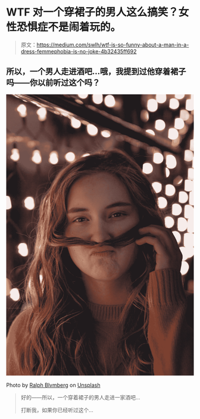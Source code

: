 # WTF 对一个穿裙子的男人这么搞笑？女性恐惧症不是闹着玩的。

> 原文：<https://medium.com/swlh/wtf-is-so-funny-about-a-man-in-a-dress-femmephobia-is-no-joke-4b32435ff692>

## 所以，一个男人走进酒吧…哦，我提到过他穿着裙子吗——你以前听过这个吗？

![](img/eaeb7c02f6ccf15d05e8ecbfbd409860.png)

Photo by [Ralph Blvmberg](https://unsplash.com/@rblvmberg?utm_source=medium&utm_medium=referral) on [Unsplash](https://unsplash.com?utm_source=medium&utm_medium=referral)

> 好的——所以，一个穿着裙子的男人走进一家酒吧…
> 
> 打断我，如果你已经听过这个…